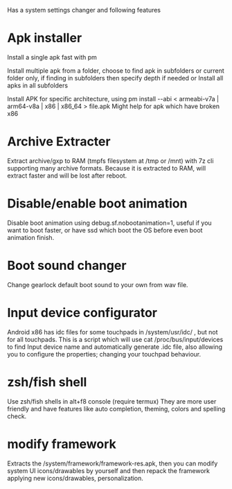 Has a system settings changer and following features
# Apk installer

Install a single apk fast with pm

Install multiple apk from a folder, choose to find apk in subfolders or current folder only, if finding in subfolders then specify depth if needed or Install all apks in all subfolders

Install APK for specific architecture, using pm install --abi < armeabi-v7a | arm64-v8a | x86 | x86_64 > file.apk
Might help for apk which have broken x86

# Archive Extracter
Extract archive/gxp to RAM (tmpfs filesystem at /tmp or /mnt) with 7z cli supporting many archive formats. Because it is extracted to RAM, will extract faster and will be lost after reboot.

# Disable/enable boot animation
Disable boot animation using debug.sf.nobootanimation=1, useful if you want to boot faster, or have ssd which boot the OS before even boot animation finish.

# Boot sound changer
Change gearlock default boot sound to your own from wav file.

# Input device configurator
Android x86 has idc files for some touchpads in /system/usr/idc/ , but not for all touchpads. This is a script which will use cat /proc/bus/input/devices to find Input device name and automatically generate <inputdevicename>.idc file, also allowing you to configure the properties; changing your touchpad behaviour.

# zsh/fish shell
Use zsh/fish shells in alt+f8 console (require termux)
They are more user friendly and have features like auto completion, theming, colors and spelling check.

# modify framework
Extracts the /system/framework/framework-res.apk, then you can modify system UI icons/drawables by yourself and then repack the framework applying new icons/drawables, personalization.




